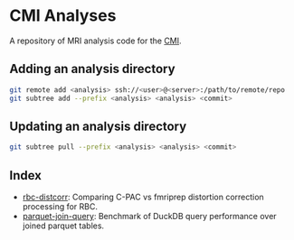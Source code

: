 # CMI Analyses

A repository of MRI analysis code for the
[CMI](https://childmind.org/science/advancing-methods/computational-neuroimaging-lab/).


## Adding an analysis directory

```sh
git remote add <analysis> ssh://<user>@<server>:/path/to/remote/repo
git subtree add --prefix <analysis> <analysis> <commit>
```

## Updating an analysis directory

```sh
git subtree pull --prefix <analysis> <analysis> <commit>
```

## Index

- [rbc-distcorr](rbc-distcorr/): Comparing C-PAC vs fmriprep
  distortion correction processing for RBC.
- [parquet-join-query](parquet-join-query/): Benchmark of DuckDB
  query performance over joined parquet tables.

